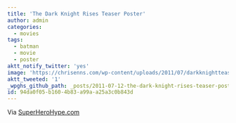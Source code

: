```yaml
---
title: 'The Dark Knight Rises Teaser Poster'
author: admin
categories:
  - movies
tags:
  - batman
  - movie
  - poster
aktt_notify_twitter: 'yes'
image: 'https://chrisenns.com/wp-content/uploads/2011/07/darkknightteaserpostersmall.jpg'
aktt_tweeted: '1'
_wpghs_github_path: _posts/2011-07-12-the-dark-knight-rises-teaser-poster.md
id: 94da0f05-b160-4b83-a99a-a25a3c0b843d
---
```

<p>Via <a href="http://www.superherohype.com/news/articles/167817-the-teaser-poster-for-the-dark-knight-rises" title="" target="">SuperHeroHype.com</a></p>
